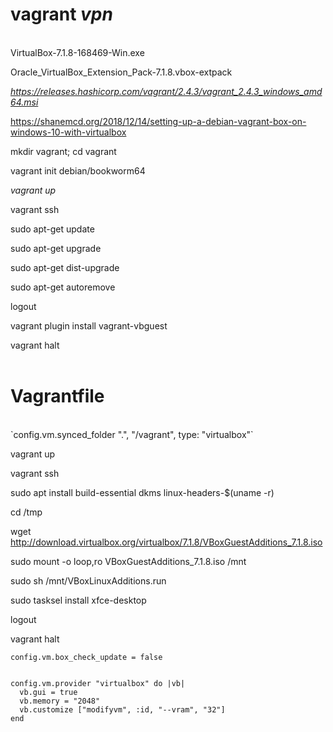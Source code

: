 # vagrant *vpn*
<br>
VirtualBox-7.1.8-168469-Win.exe

Oracle_VirtualBox_Extension_Pack-7.1.8.vbox-extpack

*https://releases.hashicorp.com/vagrant/2.4.3/vagrant_2.4.3_windows_amd64.msi*

https://shanemcd.org/2018/12/14/setting-up-a-debian-vagrant-box-on-windows-10-with-virtualbox

mkdir vagrant; cd vagrant

vagrant init debian/bookworm64

*vagrant up*

vagrant ssh

sudo apt-get update

sudo apt-get upgrade

sudo apt-get dist-upgrade

sudo apt-get autoremove

logout

vagrant plugin install vagrant-vbguest

vagrant halt
<br><br>
# Vagrantfile
<br>
`config.vm.synced_folder ".", "/vagrant", type: "virtualbox"`

vagrant up

vagrant ssh

sudo apt install build-essential dkms linux-headers-$(uname -r)

cd /tmp

wget http://download.virtualbox.org/virtualbox/7.1.8/VBoxGuestAdditions_7.1.8.iso

sudo mount -o loop,ro VBoxGuestAdditions_7.1.8.iso /mnt

sudo sh /mnt/VBoxLinuxAdditions.run

sudo tasksel install xfce-desktop

logout

vagrant halt

```
config.vm.box_check_update = false


config.vm.provider "virtualbox" do |vb|
  vb.gui = true
  vb.memory = "2048"
  vb.customize ["modifyvm", :id, "--vram", "32"]
end
```